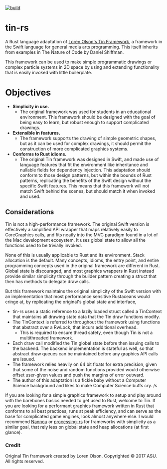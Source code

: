 [![build](https://github.com/vrobweis/tin-rs/actions/workflows/build.yml/badge.svg)](https://github.com/vrobweis/tin-rs/actions/workflows/build.yml)
# tin-rs
A Rust language adaptation of [Loren Olson's Tin Framework](https://lnolson.github.io/Tin/), a framework in the Swift language for general media arts programming. This itself inherits from examples in The Nature of Code by Daniel Shiffman.

This framework can be used to make simple programmatic drawings or complex particle systems in 2D space by using and extending functionality that is easily invoked with little boilerplate. 

# Objectives
- **Simplicity in use.** 
  - The original framework was used for students in an educational environment. This framework should be designed with the goal of being easy to learn, but robust enough to support complicated drawings.
- **Extensible in features.** 
  - The framework supports the drawing of simple geometric shapes, but as it can be used for complex drawings, it should permit the construction of more complicated graphics systems.
- **Conforms to Rust idioms.** 
  - The original Tin framework was designed in Swift, and made use of language features that fit the environment like inheritance and nullable fields for dependency injection. This adaptation should conform to those design patterns, but within the bounds of Rust patterns, replicating the benefits of the Swift design without the specific Swift features. This means that this framework will not match Swift behind the scenes, but should match it when invoked and used.


## Considerations 
Tin is not a high-performance framework. The original Swift version is effectively a simplified API wrapper that maps relatively easily to CoreGraphics calls, and fits neatly into the MVC paradigm found in a lot of the Mac development ecosystem. It uses global state to allow all the functions used to be trivially invoked. 

None of this is usually applicable to Rust and its environment. Stack allocation is the default. Many concepts, idioms, the entry point, and entire programming concepts used in the original framework are different in Rust. Global state is discouraged, and most graphics wrappers in Rust instead provide similar simplicity through the builder pattern creating a struct that then has methods to delegate draw calls. 

But this framework maintains the original simplicity of the Swift version with an implementation that most performance sensitive Rustaceans would cringe at, by replicating the original's global state and interface,

- tin-rs uses a static reference to a lazily loaded struct called a TinContext that maintains all drawing state data that the Tin draw functions modify. 
- The TinContext is referred to throughout the framework using functions that abstract over a RwLock, that incurs additional overhead. 
  - This is required to ensure thread safety, even though Tin is not a multithreaded framework.
- Each draw call modified the Tin global state before then issuing calls to the backend. The backend implementation is stateful as well, so that abstract draw queues can be maintained before any graphics API calls are issued.
- The framework relies heavily on 64 bit floats for extra precision, given that some of the noise and random functions provided would otherwise offset user-given values and push the margins of error outward.
- The author of this adaptation is a fickle baby without a Computer Science background and likes to make Computer Science buffs cry. /s

If you are looking for a simple graphics framework to setup and play around with the barebones basics needed to get used to Rust, welcome to Tin. If you are looking for a performant graphics framework written in Rust that conforms to all best practices, runs at peak efficiency, and can serve as the base for complicated game engines, look almost anywhere else. I would recommend [Nannou](https://nannou.cc/) or [processing-rs](https://github.com/rennis250/processing-rs) for frameworks with simplicity as a similar goal, that rely less on global state and heap allocations (at first glance).

### Credit
Original Tin framework created by Loren Olson.
Copyrighted © 2017 ASU. All rights reserved.
